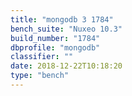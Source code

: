 ```yaml
---
title: "mongodb 3 1784"
bench_suite: "Nuxeo 10.3"
build_number: "1784"
dbprofile: "mongodb"
classifier: ""
date: 2018-12-22T10:18:20
type: "bench"
---
```

